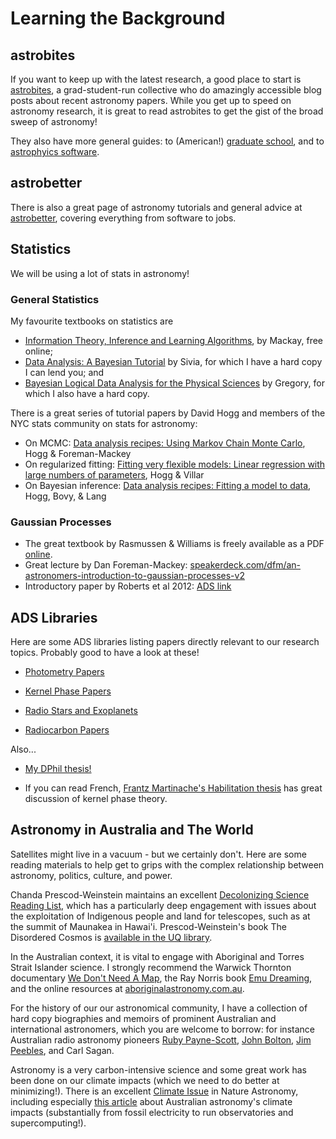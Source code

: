 # Learning the Background

## astrobites

If you want to keep up with the latest research, a good place to start is [astrobites](https://astrobites.org/), a grad-student-run collective who do amazingly accessible blog posts about recent astronomy papers. While you get up to speed on astronomy research, it is great to read astrobites to get the gist of the broad sweep of astronomy!

They also have more general guides: to (American!) [graduate school](https://astrobites.org/guides/astrobites-graduate-school-guide/), and to [astrophyics software](https://astrobites.org/guides/guide-to-astrophysical-software/).

## astrobetter

There is also a great page of astronomy tutorials and general advice at [astrobetter](https://www.astrobetter.com/), covering everything from software to jobs. 

## Statistics

We will be using a lot of stats in astronomy! 

### General Statistics

My favourite textbooks on statistics are 

- [Information Theory, Inference and Learning Algorithms](http://www.inference.org.uk/itprnn/book.pdf), by Mackay, free online;
- [Data Analysis: A Bayesian Tutorial](https://www.google.com.au/books/edition/Data_Analysis/lYMSDAAAQBAJ?hl=en) by Sivia, for which I have a hard copy I can lend you; and
- [Bayesian Logical Data Analysis for the Physical Sciences](https://www.cambridge.org/core/books/bayesian-logical-data-analysis-for-the-physical-sciences/09E9A95DAE275F5B005676C71B542598) by Gregory, for which I also have a hard copy.

There is a great series of tutorial papers by David Hogg and members of the NYC stats community on stats for astronomy:

- On MCMC: [Data analysis recipes: Using Markov Chain Monte Carlo](https://arxiv.org/abs/1710.06068), Hogg & Foreman-Mackey
- On regularized fitting: [Fitting very flexible models: Linear regression with large numbers of parameters](https://arxiv.org/abs/2101.07256), Hogg & Villar
- On Bayesian inference: [Data analysis recipes: Fitting a model to data](https://arxiv.org/abs/1008.4686), Hogg, Bovy, & Lang

### Gaussian Processes

- The great textbook by Rasmussen & Williams is freely available as a PDF [online](http://www.gaussianprocess.org/gpml/chapters/RW.pdf).
- Great lecture by Dan Foreman-Mackey: [speakerdeck.com/dfm/an-astronomers-introduction-to-gaussian-processes-v2](https://speakerdeck.com/dfm/an-astronomers-introduction-to-gaussian-processes-v2)
- Introductory paper by Roberts et al 2012: [ADS link](https://ui.adsabs.harvard.edu/abs/2012RSPTA.37110550R/abstract)

## ADS Libraries

Here are some ADS libraries listing papers directly relevant to our research topics. Probably good to have a look at these!

- [Photometry Papers](https://ui.adsabs.harvard.edu/public-libraries/uBcULUEKSQqmEWCwHaRbXg)

- [Kernel Phase Papers](https://ui.adsabs.harvard.edu/public-libraries/OutoDjS1R9WMIBc9CvxEsw)

- [Radio Stars and Exoplanets](https://ui.adsabs.harvard.edu/public-libraries/KSes9OfSRtCGphGR-ddDGw)

- [Radiocarbon Papers](https://ui.adsabs.harvard.edu/public-libraries/LsgYmVG0SoedxDxcsrXcVA)

Also...

- [My DPhil thesis!](https://ora.ox.ac.uk/objects/uuid:d692bf96-ccf8-47bf-b246-1bbedcce60e5)

- If you can read French, [Frantz Martinache's Habilitation thesis](http://frantzmartinache.eu/static/share/hdr_no_papers.pdf) has great discussion of kernel phase theory.

## Astronomy in Australia and The World

Satellites might live in a vacuum - but we certainly don't. Here are some reading materials to help get to grips with the complex relationship between astronomy, politics, culture, and power.

Chanda Prescod-Weinstein maintains an excellent [Decolonizing Science Reading List](https://medium.com/@chanda/decolonising-science-reading-list-339fb773d51f), which has a particularly deep engagement with issues about the exploitation of Indigenous people and land for telescopes, such as at the summit of Maunakea in Hawai'i. Prescod-Weinstein's book The Disordered Cosmos is [available in the UQ library](https://search.library.uq.edu.au/permalink/f/18av8c1/61UQ_ALMA21260129340003131).

In the Australian context, it is vital to engage with Aboriginal and Torres Strait Islander science. I strongly recommend the Warwick Thornton documentary [We Don't Need A Map](https://www.wedontneedamapmovie.com/), the Ray Norris book [Emu Dreaming](https://search.library.uq.edu.au/permalink/f/18av8c1/61UQ_ALMA21104792120003131), and the online resources at [aboriginalastronomy.com.au](http://www.aboriginalastronomy.com.au/).

For the history of our our astronomical community, I have a collection of hard copy biographies and memoirs of prominent Australian and international astronomers, which you are welcome to borrow: for instance Australian radio astronomy pioneers [Ruby Payne-Scott](https://www.springer.com/gp/book/9783642357510), [John Bolton](https://www.booktopia.com.au/radio-astronomer-peter-robertson/book/9781742235455.html), [Jim Peebles](https://press.princeton.edu/books/hardcover/9780691196022/cosmologys-century), and Carl Sagan. 

Astronomy is a very carbon-intensive science and some great work has been done on our climate impacts (which we need to do better at minimizing!). There is an excellent [Climate Issue](https://www.nature.com/articles/s41550-020-01216-9#article-info) in Nature Astronomy, including especially [this article](https://www.nature.com/articles/s41550-020-1169-1) about Australian astronomy's climate impacts (substantially from fossil electricity to run observatories and supercomputing!). 